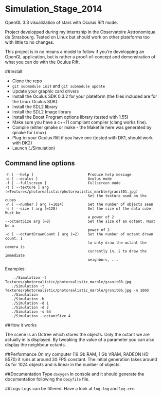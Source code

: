 Simulation_Stage_2014
=====================

OpenGL 3.3 visualization of stars with Oculus Rift mode.

Project developped during my internship in the Observatoire Astronomique de Strasbourg.
Tested on Linux but should work on other plateforms too with little to no changes.

This project is in no means a model to follow if you're developping an OpenGL application, but is rather a proof-of-concept and demonstration
of what you can do with the Oculus Rift.

##Install

- Clone the repo
- `git submodule init` and `git submodule update`
- Update your graphic card drivers
- Install the Oculus SDK 0.3.2 for your plateform (the files included are for the Linux Oculus SDK).
- Install the SDL2 library
- Install the SDL2 Image library
- Install the Boost Program options library (tested with 1.55)
- Make sure you have a c++11 compliant compiler (clang works fine).
- Compile (either qmake or make - the Makefile here was generated by qmake for Linux)
- Plug-in your Oculus Rift if you have one (tested with DK1, should work with DK2)
- Launch (./Simulation)


## Command line options

```
-h [ --help ]                         Produce help message
-o [ --oculus ]                       Oculus mode
-f [ --fullscreen ]                   Fullscreen mode
-t [ --texture ] arg (=Textures/photorealistic/photorealistic_marble/granit01.jpg)
                                      Set the texture used on the cubes
-n [ --number ] arg (=1024)           Set the number of objects seen
-s [ --size ] arg (=128)              Set the size of the data cube. Must be
                                      a power of 2
--octantSize arg (=8)                 Set the size of an octant. Must be a
                                      power of 2
-d [ --octantDrawnCount ] arg (=2)    Set the number of octant drawn count. 1
                                      to only draw the octant the camera is
                                      currently in, 2 to draw the immediate
                                      neighbors, ...

```

Examples:

```
    ./Simulation -t Textures/photorealistic/photorealistic_marble/granit08.jpg
   ./Simulation -t Textures/photorealistic/photorealistic_marble/granit06.jpg -n 1000
   ./Simulation
   ./Simulation -h
   ./Simulation -d 1
   ./Simulation -d 2
   ./Simulation -s 64
   ./Simulation --octantSize 4

```

##How it works

The scene is an Octree which stores the objects. Only the octant we are actually in is displayed. By tweaking the value of a parameter you can also 
display the neighbour octants.

##Performance
On my computer (16 Gb RAM, 1 Gb VRAM, RADEON HD 8570) it runs at around 30 FPS constant.
The initial generation takes around 4s for 1024 objects and is linear in the number of objects.

##Documentation
Type `doxygen` in console and it should generate the documentation following the `Doxyfile` file.

##Logs
Logs can be filtered. Have a look at `log.log` and `log.err`.
